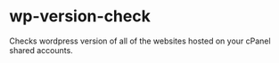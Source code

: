 # wp-version-check
Checks wordpress version of all of the websites hosted on your cPanel shared accounts.
